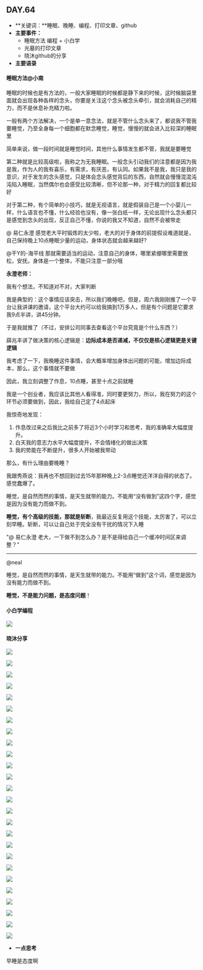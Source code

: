  ## DAY.64
+ **关键词：**睡眠、晚睡、编程、打印文章、github
+ **主要事件：**
    + 睡眠方法
编程    + 小白学
    + 光墓的打印文章
    + 晓沐github的分享
+ **主要语录**

#### 睡眠方法@小南

睡眠的时候也是有方法的，一般大家睡眠的时候都是静下来的时候，这时候脑袋里面就会出现各种各样的念头，你要是关注这个念头被念头牵引，就会消耗自己的精力，而不是休息补充精力啦。

一般有两个方法解决，一个是单一意念法，就是不管什么念头来了，都说我不管我要睡觉，乃至全身每一个细胞都在默念睡觉，睡觉，慢慢的就会进入比较深的睡眠里

简单来说，做一段时间就是睡觉时间，其他什么事情发生都不管，我就是要睡觉


第二种就是比较高级啦，我称之为无我睡眠。一般念头引动我们的注意都是因为我是我，作为人的我有喜乐，有需求，有厌恶，有认同。如果我不是我，我只是我的意识，对于发生的念头感觉，只是体会念头感觉背后的东西，自然就会慢慢混混沌沌陷入睡眠，当然偶尔也会感受比较清晰，但不论那一种，对于精力的回复都比较好

对于第二种，有个简单的小技巧，就是无视语言，就是假装自己是一个小婴儿一样，什么语言也不懂，什么经验也没有，像一张白纸一样，无论出现什么念头都只是感觉到念头的出现，反正自己不懂，你说的我又不知道，自然不会被带走

@ 易仁永澄 感觉老大平时锻炼的太少啦，老大的对于身体的前提假设难道就是，自己保持晚上10点睡眠少量的运动，身体状态就会越来越好?

@干Y的-海平线 那就需要适当的运动，注意自己的身体，哪里紧绷哪里需要放松，安抚。身体是一个整体，不能只注意一部分哦

**永澄老师：**

我有个想法，不知道对不对，大家判断

我是典型的：这个事情应该突击，所以我们晚睡吧，但是，周六我刚刚推了一个平台让我讲课的邀请，这个平台大约可以给我搞到1万多人，但是有个问题是它要求我9点半讲，讲45分钟。

于是我就推了（不过，安排公司同事去查看这个平台究竟是个什么东西？）

薛兆丰讲了做决策的核心逻辑是：**边际成本是否递减，不仅仅是核心逻辑更是关键逻辑**

我考虑了一下，我晚睡这件事情，会大概率增加身体出问题的可能，增加边际成本，那么，这个事情就不要做

因此，我立刻调整了作息，10点睡，甚至十点之前就睡

我是一个创业者，我应该比其他人看得准，同时要更努力，所以，我在努力的这个环节必须要做到，因此，我给自己定了4点起床

我惊奇地发现：

1. 作息改过来之后我比之前多了将近3个小时学习和思考，我的准确率大幅度提升。
2. 白天我的意志力水平大幅度提升，不会情绪化的做出决策
3. 我的势能在不断提升，很多人开始被我带动

那么，有什么理由要晚睡？

我跟秀燕说：我再也不想回到过去15年那种晚上2-3点睡觉还洋洋自得的状态了。感觉蠢爆了。

睡觉，是自然而然的事情，是天生就带的能力。不能用“没有做到”这四个字，感觉是因为没有能力而做不到。

**睡觉，有个高级的技能，那就是斩断**，我最近反复用这个技能，太厉害了，可以立刻早睡。斩断，可以让自己处于完全没有干扰的情况下入睡

"@ 易仁永澄 老大，一下做不到怎么办？是不是得给自己一个缓冲时间区来调整？"
- - - - -----
@neal 


睡觉，是自然而然的事情，是天生就带的能力。不能用“做到”这个词，感觉是因为没有能力而做不到。

**睡觉，不是能力问题，是态度问题**！

#### 小白学编程


![](./_image/205549800813955484.png)
#### 晓沐分享


![](./_image/313d2b8c57c30da41964bf1eaad4826.jpg)

![](./_image/4ff55087a6b6f9ad9e11be8fcaa5e94.jpg)

![](./_image/559344f6b71be982ba2f8d702b70114.jpg)

![](./_image/a0c3037c37dcdd80f38dfa28f0e8687.jpg)

![](./_image/d51c02fba806ead3a449e33ae2d00fd.jpg)

![](./_image/aef93d6ecc60d7775d06bc5996326d2.jpg)

![](./_image/08debdf60a03fcbfd5d8c823ce0e5d4.jpg)

![](./_image/1fc5acc1a21b5ae2aa3adc4a9235c1e.jpg)

![](./_image/21c32b8af499a5a2920be6a05a28d7d.jpg)

![](./_image/78333fedfb1be9207862912e4e49611.jpg)

![](./_image/bc498e493be6510869ef1fc7d2a797f.jpg)

![](./_image/bab7fb050693de1dbe2c1840c535a44.jpg)

![](./_image/2a7a5d363de52b22fa8e3d0707c55ee.jpg)


![](./_image/6b94ab7762748c8d1e33c3d54dbe321.jpg)

![](./_image/cd947276a5fb0b30bf97964a0645fbf.jpg)

![](./_image/57bd7f2b18aed1a2e8eadfcbb15130e.jpg)

![](./_image/c9faccb47e9e6c1330fc2dac38143c7.jpg)

![](./_image/0483f4243fed6e46aa6820b2c21a7f8.jpg)

![](./_image/902fe01eb42c970075b75f9bc9c4505.jpg)

![](./_image/8e3bfcaa6fb4e4921f2e25d91db94f1.jpg)

![](./_image/0d0be0466e324f1cbaaafba61548978.jpg)

![](./_image/1614e14295ab9e25d128b4f771c3ec1.jpg)

![](./_image/d393b4c7e8c666e2f1139ee9fd831ee.jpg)

![](./_image/ae2e5775c76d528ed6305a64864a443.jpg)

![](./_image/94ec713677c9d60c095f48a49ca72d0.jpg)

![](./_image/cf9aaddf35a1fffda258585e8c3ce43.jpg)


+ **一点思考**

早睡是态度啊